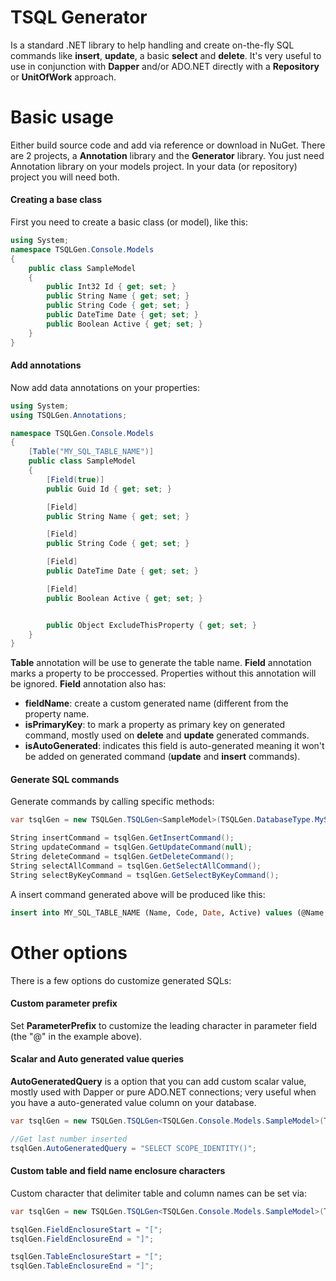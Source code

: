 # TSQL Generator

Is a standard .NET library to help handling and create on-the-fly SQL commands like **insert**, **update**, a basic **select** and **delete**.
It's very useful to use in conjunction with **Dapper** and/or ADO.NET directly with a **Repository** or **UnitOfWork** approach.


# Basic usage
Either build source code and add via reference or download in NuGet. There are 2 projects, a **Annotation** library and the **Generator** library. You just need Annotation library on your models project. In your data (or repository) project you will need both.

#### Creating a base  class
First you need to create a basic class (or model), like this:
```cs
using System;
namespace TSQLGen.Console.Models
{
    public class SampleModel
    {
        public Int32 Id { get; set; }
        public String Name { get; set; }
        public String Code { get; set; }
        public DateTime Date { get; set; }
        public Boolean Active { get; set; }
    }
}
```
#### Add annotations
Now add data annotations on your properties:
```cs
using System;
using TSQLGen.Annotations;

namespace TSQLGen.Console.Models
{
    [Table("MY_SQL_TABLE_NAME")]
    public class SampleModel
    {
        [Field(true)]
        public Guid Id { get; set; }

        [Field]
        public String Name { get; set; }

        [Field]
        public String Code { get; set; }

        [Field]
        public DateTime Date { get; set; }

        [Field]
        public Boolean Active { get; set; }


        public Object ExcludeThisProperty { get; set; }
    }
}
```
**Table** annotation will be use to generate the table name.
**Field** annotation marks a property to be proccessed. Properties without this annotation will be ignored. **Field** annotation also has:
 - **fieldName**: create a custom generated name (different from the property name.
 - **isPrimaryKey**: to mark a property as primary key on generated command, mostly used on **delete** and **update** generated commands.
 - **isAutoGenerated**: indicates this field is auto-generated meaning it won't be added on generated command (**update** and **insert** commands).

#### Generate SQL commands
Generate commands by calling specific methods:
```cs
var tsqlGen = new TSQLGen.TSQLGen<SampleModel>(TSQLGen.DatabaseType.MySQL);

String insertCommand = tsqlGen.GetInsertCommand();
String updateCommand = tsqlGen.GetUpdateCommand(null);
String deleteCommand = tsqlGen.GetDeleteCommand();
String selectAllCommand = tsqlGen.GetSelectAllCommand();
String selectByKeyCommand = tsqlGen.GetSelectByKeyCommand();
```
A insert command generated above will be produced like this:
```sql
insert into MY_SQL_TABLE_NAME (Name, Code, Date, Active) values (@Name, @Code, @Date, @Active)
```

# Other options
There is a few options do customize generated SQLs:

#### Custom parameter prefix
Set **ParameterPrefix** to customize the leading character in parameter field (the "@" in the example above).

#### Scalar and Auto generated value queries

**AutoGeneratedQuery** is a option that you can add custom scalar value, mostly used with Dapper or pure ADO.NET connections; very useful when you have a auto-generated value column on your database.
```cs
var tsqlGen = new TSQLGen.TSQLGen<TSQLGen.Console.Models.SampleModel>(TSQLGen.DatabaseType.MSSQL);

//Get last number inserted
tsqlGen.AutoGeneratedQuery = "SELECT SCOPE_IDENTITY()";
```

#### Custom table and field name enclosure characters
Custom character that delimiter table and column names can be set via:
```cs
var tsqlGen = new TSQLGen.TSQLGen<TSQLGen.Console.Models.SampleModel>(TSQLGen.DatabaseType.MSSQL);

tsqlGen.FieldEnclosureStart = "[";
tsqlGen.FieldEnclosureEnd = "]";

tsqlGen.TableEnclosureStart = "[";
tsqlGen.TableEnclosureEnd = "]";
```


